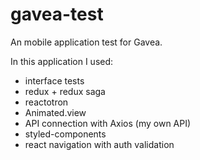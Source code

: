 # gavea-test
An mobile application test for Gavea.

In this application I used:
- interface tests
- redux + redux saga
- reactotron
- Animated.view
- API connection with Axios (my own API)
- styled-components
- react navigation with auth validation
